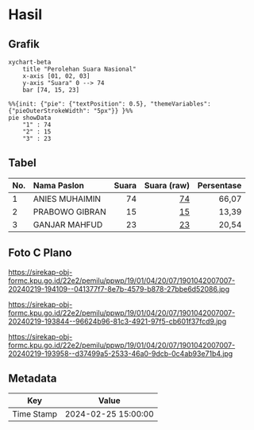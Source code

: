 # Hasil

## Grafik

```mermaid
xychart-beta
    title "Perolehan Suara Nasional"
    x-axis [01, 02, 03]
    y-axis "Suara" 0 --> 74
    bar [74, 15, 23]
```

```mermaid
%%{init: {"pie": {"textPosition": 0.5}, "themeVariables": {"pieOuterStrokeWidth": "5px"}} }%%
pie showData
    "1" : 74
    "2" : 15
    "3" : 23
```

## Tabel

| No. | Nama Paslon    | Suara | Suara (raw) | Persentase |
|:--- |:-------------- | -----:| -----------:| ----------:|
| 1   | ANIES MUHAIMIN | 74    | [74][p-1]   | 66,07      |
| 2   | PRABOWO GIBRAN | 15    | [15][p-2]   | 13,39      |
| 3   | GANJAR MAHFUD  | 23    | [23][p-3]   | 20,54      |


[p-1]: https://github.com/gigit-pemilu/pemilu-2024/blob/main/pilpres/hitung-suara/sub/19-kepulauan-bangka-belitung/sub/01-bangka/sub/04-mendo-barat/sub/2007-kace/sub/007-tps/sub/paslon-1.txt
[p-2]: https://github.com/gigit-pemilu/pemilu-2024/blob/main/pilpres/hitung-suara/sub/19-kepulauan-bangka-belitung/sub/01-bangka/sub/04-mendo-barat/sub/2007-kace/sub/007-tps/sub/paslon-2.txt
[p-3]: https://github.com/gigit-pemilu/pemilu-2024/blob/main/pilpres/hitung-suara/sub/19-kepulauan-bangka-belitung/sub/01-bangka/sub/04-mendo-barat/sub/2007-kace/sub/007-tps/sub/paslon-3.txt

## Foto C Plano

https://sirekap-obj-formc.kpu.go.id/22e2/pemilu/ppwp/19/01/04/20/07/1901042007007-20240219-194109--041377f7-8e7b-4579-b878-27bbe6d52086.jpg

https://sirekap-obj-formc.kpu.go.id/22e2/pemilu/ppwp/19/01/04/20/07/1901042007007-20240219-193844--96624b96-81c3-4921-97f5-cb601f37fcd9.jpg

https://sirekap-obj-formc.kpu.go.id/22e2/pemilu/ppwp/19/01/04/20/07/1901042007007-20240219-193958--d37499a5-2533-46a0-9dcb-0c4ab93e71b4.jpg


## Metadata

| Key        | Value               |
| ---------- | ------------------- |
| Time Stamp | 2024-02-25 15:00:00 |



